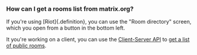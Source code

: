 ### How can I get a rooms list from matrix.org?

If you're using [Riot]{.definition}, you can use the "Room directory" screen, which you open from a button in the bottom left.

It you're working on a client, you can use the [Client-Server API](https://matrix.org/docs/guides/client-server.html) to [get a list of public rooms](https://matrix.org/docs/spec/client_server/r0.3.0.html#listing-rooms).